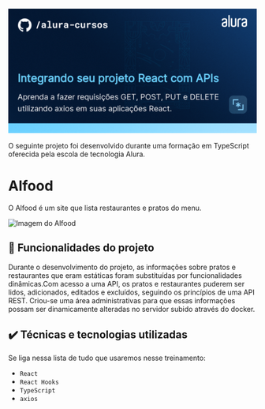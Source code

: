 ![Integrando React com APIs](thumbnail.png)

O seguinte projeto foi desenvolvido durante uma formação em TypeScript oferecida pela escola de tecnologia Alura.

# Alfood

O Alfood é um site que lista restaurantes e pratos do menu. 

<img src="screencapture.png" alt="Imagem do Alfood" width="50%">


## 🔨 Funcionalidades do projeto

Durante o desenvolvimento do projeto, as informações sobre pratos e restaurantes que eram estáticas foram substituídas por funcionalidades dinâmicas.Com acesso a uma API, os pratos e restaurantes puderem ser lidos, adicionados, editados e excluídos, seguindo os princípios de uma API REST. Criou-se uma área administrativas para que essas informações possam ser dinamicamente alteradas no servidor subido através do docker. 

## ✔️ Técnicas e tecnologias utilizadas

Se liga nessa lista de tudo que usaremos nesse treinamento:

- `React`
- `React Hooks`
- `TypeScript`
- `axios`

